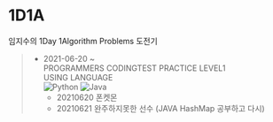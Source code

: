 # 1D1A
임지수의 1Day 1Algorithm Problems 도전기

> - 2021-06-20 ~<br>
> PROGRAMMERS CODINGTEST PRACTICE LEVEL1<br>
> USING LANGUAGE <br>
> <img alt="Python" src="https://img.shields.io/badge/python-%2314354C.svg?style=for-the-badge&logo=python&logoColor=white"/> <img alt="Java" src="https://img.shields.io/badge/java-%23ED8B00.svg?style=for-the-badge&logo=java&logoColor=white"/>
>   - 20210620 폰켓몬
>   - 20210621 완주하지못한 선수 (JAVA HashMap 공부하고 다시)